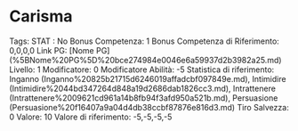 # Carisma

Tags: STAT
: No
Bonus Competenza: 1
Bonus Competenza di Riferimento: 0,0,0,0
Link PG: [Nome PG] (%5BNome%20PG%5D%20bce274984e0046e6a59937d2b3982a25.md)
Livello: 1
Modificatore: 0
Modificatore  Abilità: -5
Statistica di riferimento: Inganno (Inganno%20825b21715d6246019affadcbf097849e.md), Intimidire (Intimidire%2044bd347264d848a19d2686dab1826cc3.md), Intrattenere (Intrattenere%2009621cd961a14b8fb94f3afd950a521b.md), Persuasione (Persuasione%20f16407a9a04d4db38ccbf87876e816d3.md)
Tiro Salvezza: 0
Valore: 10
Valore di riferimento: -5,-5,-5,-5